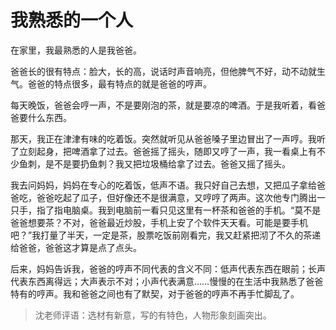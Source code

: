 # 我熟悉的一个人 #

在家里，我最熟悉的人是我爸爸。
   
爸爸长的很有特点：脸大，长的高，说话时声音响亮，但他脾气不好，动不动就生气。爸爸的特点很多，最有特点的就是爸爸的哼声。
   
每天晚饭，爸爸会哼一声，不是要刚泡的茶，就是要凉的啤酒。于是我听着，看爸爸要什么东西。
   
那天，我正在津津有味的吃着饭。突然就听见从爸爸嗓子里边冒出了一声哼。我听了立刻起身，把啤酒拿了过去。爸爸摇了摇头，随即又哼了一声，我一看桌上有不少鱼刺，是不是要扔鱼刺？我又把垃圾桶给拿了过去。爸爸又摇了摇头。
   
我去问妈妈，妈妈在专心的吃着饭，低声不语。我只好自己去想，又把瓜子拿给爸爸吃，爸爸吃起了瓜子，但好像还不是很满意，又哼哼了两声。这次他专门腾出一只手，指了指电脑桌。我到电脑前一看只见这里有一杯茶和爸爸的手机。“莫不是爸爸想要茶？不对，爸爸最近炒股，手机上安了个软件天天看。可能是要手机吧？”我打量了半天，一定是茶，股票吃饭前刚看完，我又赶紧把沏了不久的茶递给爸爸，爸爸这才算是点了点头。
   
后来，妈妈告诉我，爸爸的哼声不同代表的含义不同：低声代表东西在眼前；长声代表东西离得远；大声表示不对；小声代表满意……慢慢的在生活中我熟悉了爸爸特有的哼声。我和爸爸之间也有了默契，对于爸爸的哼声不再手忙脚乱了。

> 沈老师评语：选材有新意，写的有特色，人物形象刻画突出。